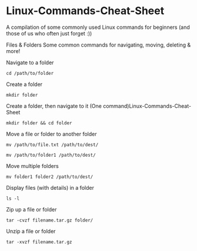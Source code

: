 # Linux-Commands-Cheat-Sheet

A compilation of some commonly used Linux commands for beginners (and those of us who often just forget :))

Files & Folders
Some common commands for navigating, moving, deleting & more!

Navigate to a folder
``` 
cd /path/to/folder
```
Create a folder
``` 
mkdir folder
```
Create a folder, then navigate to it (One command)Linux-Commands-Cheat-Sheet
```
mkdir folder && cd folder
```
Move a file or folder to another folder
```
mv /path/to/file.txt /path/to/dest/
```
```
mv /path/to/folder1 /path/to/dest/
```
Move multiple folders
``` 
mv folder1 folder2 /path/to/dest/
```
Display files (with details) in a folder
```
ls -l
```
Zip up a file or folder
```
tar -cvzf filename.tar.gz folder/
```
Unzip a file or folder
```
tar -xvzf filename.tar.gz
```
